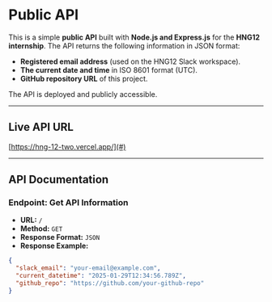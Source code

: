 # Public API  

This is a simple **public API** built with **Node.js and Express.js** for the **HNG12 internship**. The API returns the following information in JSON format:  

- **Registered email address** (used on the HNG12 Slack workspace).  
- **The current date and time** in ISO 8601 format (UTC).  
- **GitHub repository URL** of this project.  

The API is deployed and publicly accessible.

---

## **Live API URL**  
[https://hng-12-two.vercel.app/](#)  

---

## **API Documentation**  

### **Endpoint: Get API Information**  
- **URL:** `/`  
- **Method:** `GET`  
- **Response Format:** `JSON`  
- **Response Example:**  

```json
{
  "slack_email": "your-email@example.com",
  "current_datetime": "2025-01-29T12:34:56.789Z",
  "github_repo": "https://github.com/your-github-repo"
}
